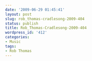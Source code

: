 ```yaml
---
date: '2009-06-29 01:45:41'
layout: post
slug: rob_thomas-cradlesong-2009-404
status: publish
title: Rob_Thomas-Cradlesong-2009-404
wordpress_id: '412'
categories:
- Music
tags:
- Rob Thomas
---
```



